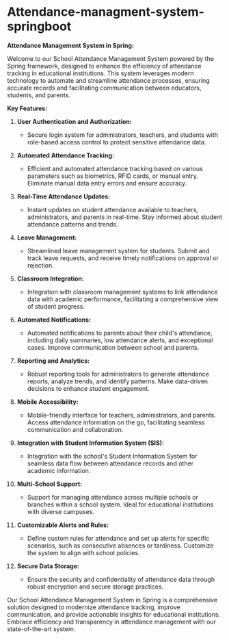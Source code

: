 # Attendance-managment-system-springboot

**Attendance Management System in Spring:**

Welcome to our School Attendance Management System powered by the Spring framework, designed to enhance the efficiency of attendance tracking in educational institutions. This system leverages modern technology to automate and streamline attendance processes, ensuring accurate records and facilitating communication between educators, students, and parents.

**Key Features:**

1. **User Authentication and Authorization:**
   - Secure login system for administrators, teachers, and students with role-based access control to protect sensitive attendance data.

2. **Automated Attendance Tracking:**
   - Efficient and automated attendance tracking based on various parameters such as biometrics, RFID cards, or manual entry. Eliminate manual data entry errors and ensure accuracy.

3. **Real-Time Attendance Updates:**
   - Instant updates on student attendance available to teachers, administrators, and parents in real-time. Stay informed about student attendance patterns and trends.

4. **Leave Management:**
   - Streamlined leave management system for students. Submit and track leave requests, and receive timely notifications on approval or rejection.

5. **Classroom Integration:**
   - Integration with classroom management systems to link attendance data with academic performance, facilitating a comprehensive view of student progress.

6. **Automated Notifications:**
   - Automated notifications to parents about their child's attendance, including daily summaries, low attendance alerts, and exceptional cases. Improve communication between school and parents.

7. **Reporting and Analytics:**
   - Robust reporting tools for administrators to generate attendance reports, analyze trends, and identify patterns. Make data-driven decisions to enhance student engagement.

8. **Mobile Accessibility:**
   - Mobile-friendly interface for teachers, administrators, and parents. Access attendance information on the go, facilitating seamless communication and collaboration.

9. **Integration with Student Information System (SIS):**
   - Integration with the school's Student Information System for seamless data flow between attendance records and other academic information.

10. **Multi-School Support:**
    - Support for managing attendance across multiple schools or branches within a school system. Ideal for educational institutions with diverse campuses.

11. **Customizable Alerts and Rules:**
    - Define custom rules for attendance and set up alerts for specific scenarios, such as consecutive absences or tardiness. Customize the system to align with school policies.

12. **Secure Data Storage:**
    - Ensure the security and confidentiality of attendance data through robust encryption and secure storage practices.

Our School Attendance Management System in Spring is a comprehensive solution designed to modernize attendance tracking, improve communication, and provide actionable insights for educational institutions. Embrace efficiency and transparency in attendance management with our state-of-the-art system.
